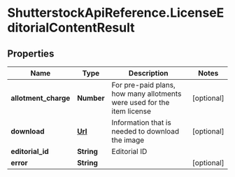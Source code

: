 # ShutterstockApiReference.LicenseEditorialContentResult

## Properties
Name | Type | Description | Notes
------------ | ------------- | ------------- | -------------
**allotment_charge** | **Number** | For pre-paid plans, how many allotments were used for the item license | [optional] 
**download** | [**Url**](Url.md) | Information that is needed to download the image | [optional] 
**editorial_id** | **String** | Editorial ID | 
**error** | **String** |  | [optional] 


